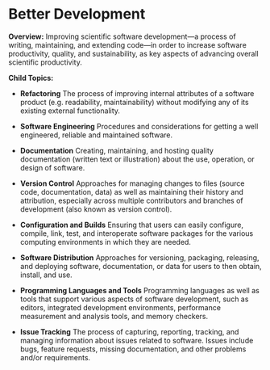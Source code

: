 # Better Development

**Overview:** 
Improving scientific software development—a process of writing, maintaining, and extending code—in order to increase software productivity, quality, and sustainability, as key aspects of advancing overall scientific productivity.

**Child Topics:**
<!--
These need to be renamed: Documentation, Configuration and Builds, Revision Control [change: former Version Control], Software Release and Deployment [change: former Software Distribution], Issue Tracking, Scientific Programming Languages  [change: former Programming Languages and Tools], Programming Tools [change: former Programming Languages and Tools], Refactoring
-->

- **Refactoring**
The process of improving internal attributes of a software product (e.g. readability, maintainability) without modifying any of its existing external functionality.
<!---Topic order: 7--->

- **Software Engineering**
Procedures and considerations for getting a well engineered, reliable and maintained software.
<!---Topic order: 8--->

- **Documentation**
Creating, maintaining, and hosting quality documentation (written text or illustration) about the use, operation, or design of software.
<!---Topic order: 1--->

- **Version Control**
Approaches for managing changes to files (source code, documentation, data) as well as maintaining their history and attribution, especially across multiple contributors and branches of development (also known as version control).
<!---Topic order: 3--->

- **Configuration and Builds**
Ensuring that users can easily configure, compile, link, test, and interoperate software packages for the various computing environments in which they are needed.
<!---Topic order: 2--->

- **Software Distribution**
Approaches for versioning, packaging, releasing, and deploying software, documentation, or data for users to then obtain, install, and use.
<!---Topic order: 4--->

- **Programming Languages and Tools**
Programming languages as well as tools that support various aspects of software development, such as editors, integrated development environments, performance measurement and analysis tools, and memory checkers.
<!---Topic order: 6--->

- **Issue Tracking**
The process of capturing, reporting, tracking, and managing information about issues related to software. Issues include bugs, feature requests, missing documentation, and other problems and/or requirements.
<!---Topic order: 5--->

<!---
Category order: 2
--->
